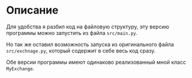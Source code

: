# Описание

Для удобства я разбил код на файловую структуру, эту версию программы можно запустить из файла `src/main.py`.

Но так же оставил возможность запуска из оригинального файла `src/exchnage.py`, который содержит в себе весь код сразу.

Обе версии программы имеют одинаково реализованный мной класс `MyExchange`.

